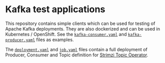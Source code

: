 # Kafka test applications

This repository contains simple clients which can be used for testing of Apache Kafka deployments. They are also 
dockerized and can be used in Kubernetes / OpenShift. See the [`kafka-consumer.yaml`](kafka-consumer.yaml) and 
[`kafka-producer.yaml`](kafka-producer.yaml) files as examples.

The [`deployment.yaml`](deployment.yaml) and [`job.yaml`](job.yaml) files contain a full deployment of Producer, Consumer and Topic definition for [Strimzi Topic Operator](http://strimzi.io).
